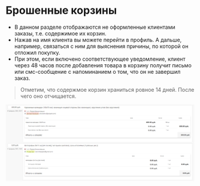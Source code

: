 # Брошенные корзины
* В данном разделе отображаются не оформленные клиентами заказы, т.е. содержимое их корзин.
* Нажав на имя клиента вы можете перейти в профиль. А дальше, например, связаться с ним для выяснения причины, по которой он отложил покупку.
* При этом, если включено соответствующее уведомление, клиент через 48 часов после добавления товара в корзину получит письмо или смс-сообщение с напоминанием о том, что он не завершил заказ.

> Отметим, что содержмое корзин храниться ровное 14 дней. После чего оно отчищается.

![](../_media/marketing/marketing31.png ':size=70%')